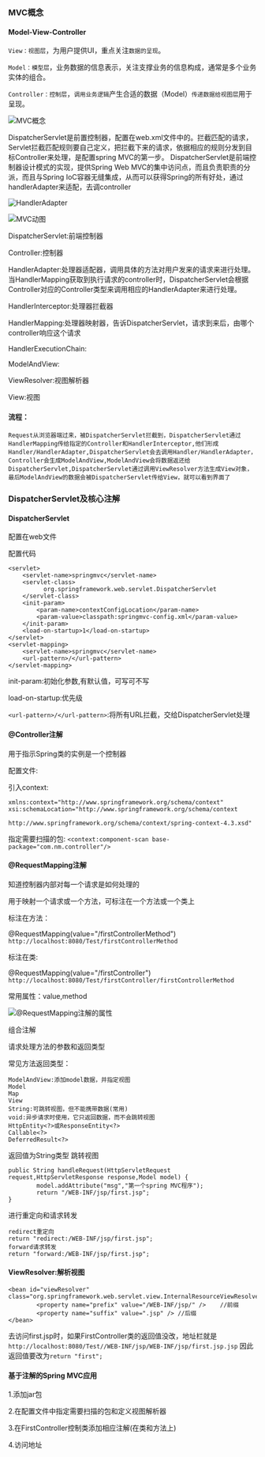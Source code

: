 ### MVC概念

#### Model-View-Controller

`View：视图层`，为用户提供UI，重点关注`数据的呈现`。

`Model：模型层`，业务数据的信息表示，关注支撑业务的信息构成，通常是多个业务实体的组合。

`Controller：控制层`，`调用业务逻辑`产生合适的数据（Model）`传递数据给视图层`用于呈现。

![](https://dbnewyouth.oss-cn-zhangjiakou.aliyuncs.com/images/1556443970501.png?Expires=1871803285&OSSAccessKeyId=LTAI91SeAmgnTkb9&Signature=uH%2B4XyUN30YGcOXuc2JTA8gbsv8%3D 'MVC概念')

DispatcherServlet是前置控制器，配置在web.xml文件中的。拦截匹配的请求，Servlet拦截匹配规则要自己定义，把拦截下来的请求，依据相应的规则分发到目标Controller来处理，是配置spring MVC的第一步。
DispatcherServlet是前端控制器设计模式的实现，提供Spring Web MVC的集中访问点，而且负责职责的分派，而且与Spring IoC容器无缝集成，从而可以获得Spring的所有好处，通过handlerAdapter来适配，去调controller

![](https://dbnewyouth.oss-cn-zhangjiakou.aliyuncs.com/images/1556443794204.png?Expires=1871803322&OSSAccessKeyId=LTAI91SeAmgnTkb9&Signature=7iuV%2B6rVsYBdVGuK869bT5LZeL0%3D 'HandlerAdapter')

![](https://dbnewyouth.oss-cn-zhangjiakou.aliyuncs.com/images/1556443949352.png?Expires=1871803352&OSSAccessKeyId=LTAI91SeAmgnTkb9&Signature=DNV5Jyj2trPrnmzzpXKWWbyHFl8%3D 'MVC动图')

DispatcherServlet:前端控制器

Controller:控制器

HandlerAdapter:处理器适配器，调用具体的方法对用户发来的请求来进行处理。当HandlerMapping获取到执行请求的controller时，DispatcherServlet会根据Controller对应的Controller类型来调用相应的HandlerAdapter来进行处理。

HandlerInterceptor:处理器拦截器

HandlerMapping:处理器映射器，告诉DispatcherServlet，请求到来后，由哪个controller响应这个请求

HandlerExecutionChain:

ModelAndView:

ViewResolver:视图解析器

View:视图

#### 流程：

`Request从浏览器端过来，被DispatcherServlet拦截到，DispatcherServlet通过HandlerMapping传给指定的Controller和HandlerInterceptor,他们形成Handler/HandlerAdapter,DispatcherServlet会去调用Handler/HandlerAdapter，Controller会生成ModelAndView,ModelAndView会将数据返还给DispatcherServlet,DispatcherServlet通过调用ViewResolver方法生成View对象，最后ModelAndView的数据会被DispatcherServlet传给View，就可以看到界面了`

### DispatcherServlet及核心注解

#### DispatcherServlet

配置在web文件

配置代码
```
<servlet>
    <servlet-name>springmvc</servlet-name>
    <servlet-class>
          org.springframework.web.servlet.DispatcherServlet
    </servlet-class>
    <init-param>
        <param-name>contextConfigLocation</param-name>
        <param-value>classpath:springmvc-config.xml</param-value>
    </init-param>
    <load-on-startup>1</load-on-startup>
</servlet>
<servlet-mapping>
    <servlet-name>springmvc</servlet-name>
    <url-pattern>/</url-pattern>
</servlet-mapping>
```

init-param:初始化参数,有默认值，可写可不写

load-on-startup:优先级

`<url-pattern>/</url-pattern>`:将所有URL拦截，交给DispatcherServlet处理

#### @Controller注解

用于指示Spring类的实例是一个控制器

配置文件:

引入context:

```
xmlns:context="http://www.springframework.org/schema/context"
xsi:schemaLocation="http://www.springframework.org/schema/context 
                    http://www.springframework.org/schema/context/spring-context-4.3.xsd"
```

指定需要扫描的包:
`<context:component-scan base-package="com.nm.controller"/>`

#### @RequestMapping注解

知道控制器内部对每一个请求是如何处理的

用于映射一个请求或一个方法，可标注在一个方法或一个类上

标注在方法：

@RequestMapping(value="/firstControllerMethod")
`http://localhost:8080/Test/firstControllerMethod`

标注在类:

@RequestMapping(value="/firstController")
`http://localhost:8080/Test/firstController/firstControllerMethod`

常用属性：value,method

![](https://dbnewyouth.oss-cn-zhangjiakou.aliyuncs.com/images/1556444063788.png?Expires=1871803409&OSSAccessKeyId=LTAI91SeAmgnTkb9&Signature=yOj2AYAOz4MF%2BvN3GwP7fRVhunY%3D '@RequestMapping注解的属性')

组合注解

请求处理方法的参数和返回类型

常见方法返回类型：

```
ModelAndView:添加model数据，并指定视图
Model
Map
View
String:可跳转视图，但不能携带数据(常用)
void:异步请求时使用，它只返回数据，而不会跳转视图
HttpEntity<?>或ResponseEntity<?>
Callable<?>
DeferredResult<?>
```

返回值为String类型
跳转视图
```
public String handleRequest(HttpServletRequest request,HttpServletResponse response,Model model) {
		model.addAttribute("msg","第一个spring MVC程序");
		return "/WEB-INF/jsp/first.jsp";
}
```

进行重定向和请求转发
```
redirect重定向
return "redirect:/WEB-INF/jsp/first.jsp";
forward请求转发
return "forward:/WEB-INF/jsp/first.jsp";
```

#### ViewResolver:解析视图

```
<bean id="viewResolver"    class="org.springframework.web.servlet.view.InternalResourceViewResolver">
        <property name="prefix" value="/WEB-INF/jsp/" />    //前缀
        <property name="suffix" value=".jsp" /> //后缀
</bean>
```

去访问first.jsp时，如果FirstController类的返回值没改，地址栏就是
`http://localhost:8080/Test//WEB-INF/jsp/WEB-INF/jsp/first.jsp.jsp`
因此返回值要改为`return "first";`

#### 基于注解的Spring MVC应用

1.添加jar包

2.在配置文件中指定需要扫描的包和定义视图解析器

3.在FirstController控制类添加相应注解(在类和方法上)

4.访问地址